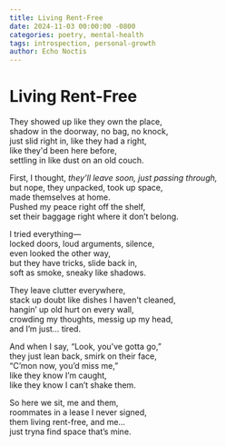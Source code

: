 ```yaml
---
title: Living Rent-Free
date: 2024-11-03 00:00:00 -0800
categories: poetry, mental-health
tags: introspection, personal-growth
author: Echo Noctis
---
```


# Living Rent-Free

They showed up like they own the place,  
shadow in the doorway, no bag, no knock,  
just slid right in, like they had a right,  
like they'd been here before,  
settling in like dust on an old couch.

First, I thought, *they’ll leave soon, just passing through,*  
but nope, they unpacked, took up space,  
made themselves at home.  
Pushed my peace right off the shelf,  
set their baggage right where it don’t belong.

I tried everything—  
locked doors, loud arguments, silence,  
even looked the other way,  
but they have tricks, slide back in,  
soft as smoke, sneaky like shadows.

They leave clutter everywhere,  
stack up doubt like dishes I haven't cleaned,  
hangin’ up old hurt on every wall,  
crowding my thoughts, messig up my head,  
and I’m just… tired.

And when I say, “Look, you've gotta go,”  
they just lean back, smirk on their face,  
“C’mon now, you’d miss me,”  
like they know I’m caught,  
like they know I can’t shake them.

So here we sit, me and them,  
roommates in a lease I never signed,  
them living rent-free, and me…  
just tryna find space that’s mine.